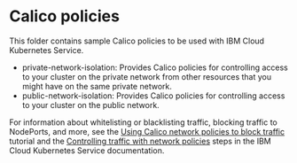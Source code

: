 # Calico policies

This folder contains sample Calico policies to be used with IBM Cloud Kubernetes Service.
- private-network-isolation: Provides Calico policies for controlling access to your cluster on the private network from other resources that you might have on the same private network.
- public-network-isolation: Provides Calico policies for controlling access to your cluster on the public network.

For information about whitelisting or blacklisting traffic, blocking traffic to NodePorts, and more, see the [Using Calico network policies to block traffic](https://cloud.ibm.com/docs/containers?topic=containers-policy_tutorial#policy_tutorial) tutorial and the [Controlling traffic with network policies](https://cloud.ibm.com/docs/containers?topic=containers-network_policies) steps in the IBM Cloud Kubernetes Service documentation.

